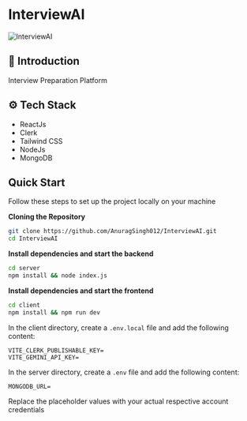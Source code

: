 # InterviewAI

![InterviewAI](https://res.cloudinary.com/dpwczamws/image/upload/v1721802664/uploads/Screenshot_2024-07-23_185324_p29vyg.png)

## <a name="introduction">🤖 Introduction</a>
Interview Preparation Platform

## <a name="tech-stack">⚙️ Tech Stack</a>
- ReactJs
- Clerk
- Tailwind CSS
- NodeJs
- MongoDB

## <a name="quick-start">Quick Start</a>

Follow these steps to set up the project locally on your machine

**Cloning the Repository**

```bash
git clone https://github.com/AnuragSingh012/InterviewAI.git
cd InterviewAI
```

**Install dependencies and start the backend**

```bash
cd server
npm install && node index.js
```

**Install dependencies and start the frontend**

```bash
cd client
npm install && npm run dev
```

In the client directory, create a `.env.local` file and add the following content:


```env
VITE_CLERK_PUBLISHABLE_KEY=
VITE_GEMINI_API_KEY=
```

In the server directory, create a `.env` file and add the following content:


```env
MONGODB_URL=
```

Replace the placeholder values with your actual respective account credentials
